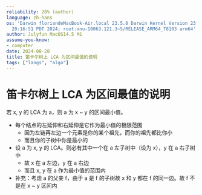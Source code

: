 ```yaml
---
reliability: 20% (author)
language: zh-hans
os: 'Darwin floriandeMacBook-Air.local 23.5.0 Darwin Kernel Version 23.5.0: Wed May  1
  20:16:51 PDT 2024; root:xnu-10063.121.3~5/RELEASE_ARM64_T8103 arm64'
author: Julyfun MacOS14.5 M1
assume-you-know:
- computer
date: 2024-08-28
title: 笛卡尔树上 LCA 为区间最值的说明
tags: ["langs", "algo"]
---
```

# 笛卡尔树上 LCA 为区间最值的说明

若 x, y 的 LCA 为 a，则 a 为 x ~ y 的区间最小值。

- 每个结点的左延伸和右延伸是它作为最小值的极限范围
    - 因为左链再左边一个元素是你的某个祖先，而你的祖先都比你小
    - 而且你的子树中你是最小的
- 设 a 为 x, y 的 LCA。则必有其中一个在 a 左子树中（设为 x），y 在 a 右子树中
    - 故 x 在 a 左边，y 在 a 右边
    - 而且 x, y 在 a 作为最小值的范围内
- 补充：考虑 a 的父亲 f，由于 a 是 f 的子树故 x 和 y 都在 f 的同一边。故 f 不是在 x ~ y 区间内

